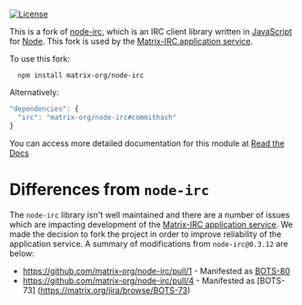 [![License](https://img.shields.io/badge/license-GPLv3-blue.svg?style=flat)](http://opensource.org/licenses/GPL-3.0)

This is a fork of [node-irc](http://node-irc.readthedocs.org/), which is an IRC client library written in [JavaScript](http://en.wikipedia.org/wiki/JavaScript) for [Node](http://nodejs.org/). This fork is used by the [Matrix-IRC application service](http://github.com/matrix-org/matrix-appservice-irc).

To use this fork:
```
  npm install matrix-org/node-irc
```

Alternatively:
```javascript
"dependencies": {
  "irc": "matrix-org/node-irc#commithash"
}
```

You can access more detailed documentation for this module at [Read the Docs](http://readthedocs.org/docs/node-irc/en/latest/)

# Differences from `node-irc`
The `node-irc` library isn't well maintained and there are a number of issues which are impacting development of the [Matrix-IRC application service](http://github.com/matrix-org/matrix-appservice-irc). We made the decision to fork the project in order to improve reliability of the application service. A summary of modifications from `node-irc@0.3.12` are below:
 - https://github.com/matrix-org/node-irc/pull/1 - Manifested as [BOTS-80](https://matrix.org/jira/browse/BOTS-80)
 - https://github.com/matrix-org/node-irc/pull/4 - Manifested as [BOTS-73] (https://matrix.org/jira/browse/BOTS-73)
